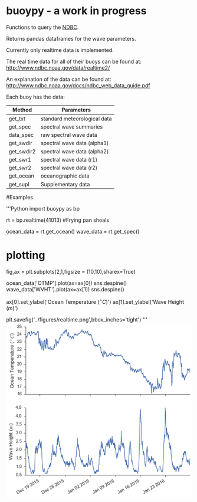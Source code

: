 
buoypy - a work in progress 
========

Functions to query the [NDBC](http://www.ndbc.noaa.gov/).

Returns pandas dataframes for the wave parameters.

Currently only realtime data is implemented.



The real time data for all of their buoys can be found at:
http://www.ndbc.noaa.gov/data/realtime2/

An explanation of the data can be found at:
http://www.ndbc.noaa.gov/docs/ndbc_web_data_guide.pdf


Each buoy has the data:


| Method			| Parameters                    |
| ----------------- |------------------------------ |
| get_txt			| standard meteorological data  |
| get_spec 			| spectral wave summaries		|
| data_spec 		| raw spectral wave data 		|
| get_swdir 		| spectral wave data (alpha1) 	|
| get_swdir2 		| spectral wave data (alpha2) 	|
| get_swr1 			| spectral wave data (r1) 		|
| get_swr2 			| spectral wave data (r2) 		|
| get_ocean 		| oceanographic data 			|
| get_supl 			| Supplementary data 			|


#Examples

'''Python
import buoypy as bp

rt = bp.realtime(41013) #Frying pan shoals

ocean_data = rt.get_ocean()
wave_data = rt.get_spec()

# plotting
fig,ax = plt.subplots(2,1,figsize = (10,10),sharex=True)

ocean_data['OTMP'].plot(ax=ax[0])
sns.despine()
wave_data['WVHT'].plot(ax=ax[1])
sns.despine()

ax[0].set_ylabel('Ocean Temperature ($^\circ C$)')
ax[1].set_ylabel('Wave Height ($m$)')

plt.savefig('../figures/realtime.png',bbox_inches='tight')
'''
![Image of Yaktocat](/figures/realtime.png)


